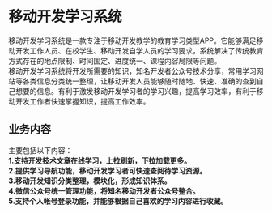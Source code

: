 # 移动开发学习系统
移动开发学习系统是一款专注于移动开发教学的教育学习类型APP。它能够满足移动开发工作人员、在校学生、移动开发自学人员的学习要求，系统解决了传统教育方式存在的地点限制、时间固定、进度统一、课程内容局限等问题。  
移动开发学习系统将开发所需要的知识，知名开发者公众号技术分享，常用学习网站等各类信息分类统一整理，让移动开发人员能够随时随地、快速、准确的查到自己想要的信息。有利于激发移动开发学习者的学习兴趣，提高学习效率，有利于移动开发工作者快速掌握知识，提高工作效率。
## 业务内容
主要包括以下内容：  
**1.支持开发技术文章在线学习，上拉刷新，下拉加载更多。**   
**2.提供学习导航功能，移动开发学习者可快速查阅待学习资源。**  
**3.移动开发知识分类整理，模块化，形成知识体系。**  
**4.微信公众号统一管理功能，将知名移动开发者公众号整合。**  
**5.支持个人帐号登录功能，并能够根据自己喜欢的学习内容进行收藏。**
